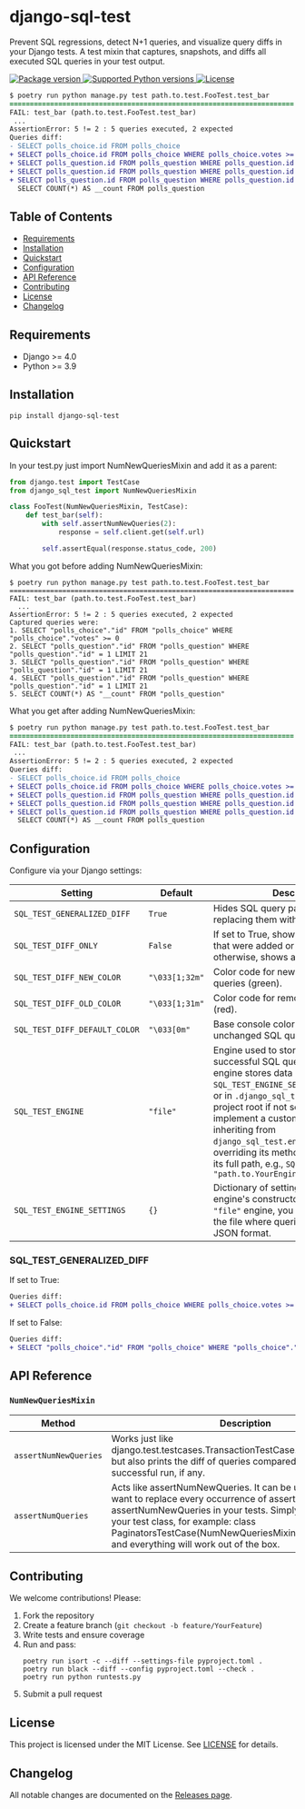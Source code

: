 # django-sql-test

Prevent SQL regressions, detect N+1 queries, and visualize query diffs in your Django tests.
A test mixin that captures, snapshots, and diffs all executed SQL queries in your test output.

<a href="https://pypi.org/project/django-sql-test/" target="_blank">
    <img src="https://img.shields.io/pypi/v/django-sql-test?color=%2334D058&label=pypi%20package" alt="Package version">
</a>
<a href="https://pypi.org/project/django-sql-test/" target="_blank">
    <img src="https://img.shields.io/pypi/pyversions/django-sql-test.svg?color=%2334D058" alt="Supported Python versions">
</a>
<a href="https://github.com/shaihulud/django-sql-test/blob/main/LICENSE" target="_blank">
    <img src="https://img.shields.io/pypi/l/django-sql-test.svg?color=%2334D058" alt="License">
</a>

```diff
$ poetry run python manage.py test path.to.test.FooTest.test_bar
======================================================================
FAIL: test_bar (path.to.test.FooTest.test_bar)
 ...
AssertionError: 5 != 2 : 5 queries executed, 2 expected
Queries diff:
- SELECT polls_choice.id FROM polls_choice
+ SELECT polls_choice.id FROM polls_choice WHERE polls_choice.votes >= N
+ SELECT polls_question.id FROM polls_question WHERE polls_question.id = N LIMIT N
+ SELECT polls_question.id FROM polls_question WHERE polls_question.id = N LIMIT N
+ SELECT polls_question.id FROM polls_question WHERE polls_question.id = N LIMIT N
  SELECT COUNT(*) AS __count FROM polls_question
```

## Table of Contents

* [Requirements](#requirements)
* [Installation](#installation)
* [Quickstart](#quickstart)
* [Configuration](#configuration)
* [API Reference](#api-reference)
* [Contributing](#contributing)
* [License](#license)
* [Changelog](#changelog)

## Requirements

- Django >= 4.0  
- Python >= 3.9

## Installation

```shell
pip install django-sql-test
```

## Quickstart

In your test.py just import NumNewQueriesMixin and add it as a parent:

```python
from django.test import TestCase
from django_sql_test import NumNewQueriesMixin

class FooTest(NumNewQueriesMixin, TestCase):
    def test_bar(self):
        with self.assertNumNewQueries(2):
            response = self.client.get(self.url)

        self.assertEqual(response.status_code, 200)

```

What you got before adding NumNewQueriesMixin:

```shell
$ poetry run python manage.py test path.to.test.FooTest.test_bar
======================================================================
FAIL: test_bar (path.to.test.FooTest.test_bar)
  ...
AssertionError: 5 != 2 : 5 queries executed, 2 expected
Captured queries were:
1. SELECT "polls_choice"."id" FROM "polls_choice" WHERE "polls_choice"."votes" >= 0
2. SELECT "polls_question"."id" FROM "polls_question" WHERE "polls_question"."id" = 1 LIMIT 21
3. SELECT "polls_question"."id" FROM "polls_question" WHERE "polls_question"."id" = 1 LIMIT 21
4. SELECT "polls_question"."id" FROM "polls_question" WHERE "polls_question"."id" = 1 LIMIT 21
5. SELECT COUNT(*) AS "__count" FROM "polls_question"
```

What you get after adding NumNewQueriesMixin:
```diff
$ poetry run python manage.py test path.to.test.FooTest.test_bar
======================================================================
FAIL: test_bar (path.to.test.FooTest.test_bar)
 ...
AssertionError: 5 != 2 : 5 queries executed, 2 expected
Queries diff:
- SELECT polls_choice.id FROM polls_choice
+ SELECT polls_choice.id FROM polls_choice WHERE polls_choice.votes >= N
+ SELECT polls_question.id FROM polls_question WHERE polls_question.id = N LIMIT N
+ SELECT polls_question.id FROM polls_question WHERE polls_question.id = N LIMIT N
+ SELECT polls_question.id FROM polls_question WHERE polls_question.id = N LIMIT N
  SELECT COUNT(*) AS __count FROM polls_question
```

## Configuration

Configure via your Django settings:

| Setting                       | Default        | Description                                                                                                                                                                                                                                                                                                                                                                                                     |
|-------------------------------|----------------|-----------------------------------------------------------------------------------------------------------------------------------------------------------------------------------------------------------------------------------------------------------------------------------------------------------------------------------------------------------------------------------------------------------------|
| `SQL_TEST_GENERALIZED_DIFF`   | `True`         | Hides SQL query parameters by replacing them with placeholders.                                                                                                                                                                                                                                                                                                                                                 |
| `SQL_TEST_DIFF_ONLY`          | `False`        | If set to True, shows only SQL queries that were added or removed; otherwise, shows all queries.                                                                                                                                                                                                                                                                                                                |
| `SQL_TEST_DIFF_NEW_COLOR`     | `"\033[1;32m"` | Color code for newly added SQL queries (green).                                                                                                                                                                                                                                                                                                                                                                 |
| `SQL_TEST_DIFF_OLD_COLOR`     | `"\033[1;31m"` | Color code for removed SQL queries (red).                                                                                                                                                                                                                                                                                                                                                                       |
| `SQL_TEST_DIFF_DEFAULT_COLOR` | `"\033[0m"`    | Base console color code for unchanged SQL queries.                                                                                                                                                                                                                                                                                                                                                              |
| `SQL_TEST_ENGINE`             | `"file"`       | Engine used to store the last successful SQL queries. Default `"file"` engine stores data in the file from `SQL_TEST_ENGINE_SETTINGS["filename"]`, or in `.django_sql_test_queries` at the project root if not set. You can implement a custom engine by inheriting from `django_sql_test.engine.Engine`, overriding its methods, and specifying its full path, e.g., `SQL_TEST_ENGINE = "path.to.YourEngine".` |
| `SQL_TEST_ENGINE_SETTINGS`    | `{}`           | Dictionary of settings passed to the engine's constructor. For the default `"file"` engine, you can pass the path to the file where queries will be stored in JSON format.                                                                                                                                                                                                                                      |

### SQL_TEST_GENERALIZED_DIFF

If set to True:
```diff
Queries diff:
+ SELECT polls_choice.id FROM polls_choice WHERE polls_choice.votes >= N
```

If set to False:
```diff
Queries diff:
+ SELECT "polls_choice"."id" FROM "polls_choice" WHERE "polls_choice"."votes" >= 0
```

## API Reference

### `NumNewQueriesMixin`

| Method                | Description                                                                                                                                                                                                                                                                                                          |
|-----------------------|----------------------------------------------------------------------------------------------------------------------------------------------------------------------------------------------------------------------------------------------------------------------------------------------------------------------|
| `assertNumNewQueries` | Works just like django.test.testcases.TransactionTestCase.assertNumQueries, but also prints the diff of queries compared to the last successful run, if any.                                                                                                                                                         |
| `assertNumQueries`    | Acts like assertNumNewQueries. It can be used if you don’t want to replace every occurrence of assertNumQueries with assertNumNewQueries in your tests. Simply inherit from it in your test class, for example: class PaginatorsTestCase(NumNewQueriesMixin, ViewTestCase), and everything will work out of the box. |

## Contributing

We welcome contributions! Please:

1. Fork the repository
2. Create a feature branch (`git checkout -b feature/YourFeature`)
3. Write tests and ensure coverage
4. Run and pass:
    ```shell
    poetry run isort -c --diff --settings-file pyproject.toml .
    poetry run black --diff --config pyproject.toml --check .
    poetry run python runtests.py
    ```
5. Submit a pull request

## License

This project is licensed under the MIT License. See [LICENSE](LICENSE) for details.

## Changelog

All notable changes are documented on the [Releases page](https://github.com/shaihulud/django-sql-test/releases).
